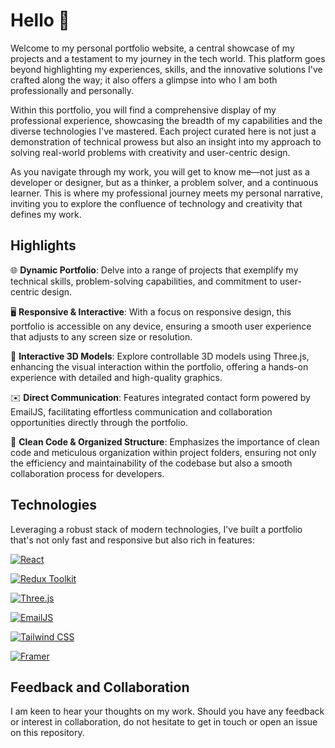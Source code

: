 # Hello 👋

Welcome to my personal portfolio website, a central showcase of my projects and a testament to my journey in the tech world. This platform goes beyond highlighting my experiences, skills, and the innovative solutions I've crafted along the way; it also offers a glimpse into who I am both professionally and personally.

Within this portfolio, you will find a comprehensive display of my professional experience, showcasing the breadth of my capabilities and the diverse technologies I've mastered. Each project curated here is not just a demonstration of technical prowess but also an insight into my approach to solving real-world problems with creativity and user-centric design.

As you navigate through my work, you will get to know me—not just as a developer or designer, but as a thinker, a problem solver, and a continuous learner. This is where my professional journey meets my personal narrative, inviting you to explore the confluence of technology and creativity that defines my work.

## Highlights

🌐 **Dynamic Portfolio**: Delve into a range of projects that exemplify my technical skills, problem-solving capabilities, and commitment to user-centric design.

🖥️ **Responsive & Interactive**: With a focus on responsive design, this portfolio is accessible on any device, ensuring a smooth user experience that adjusts to any screen size or resolution.

🌟 **Interactive 3D Models**: Explore controllable 3D models using Three.js, enhancing the visual interaction within the portfolio, offering a hands-on experience with detailed and high-quality graphics.

✉️ **Direct Communication**: Features integrated contact form powered by EmailJS, facilitating effortless communication and collaboration opportunities directly through the portfolio.

🧹 **Clean Code & Organized Structure**: Emphasizes the importance of clean code and meticulous organization within project folders, ensuring not only the efficiency and maintainability of the codebase but also a smooth collaboration process for developers.

## Technologies

Leveraging a robust stack of modern technologies, I've built a portfolio that's not only fast and responsive but also rich in features:

[![React](https://img.shields.io/badge/React-gray?style=for-the-badge&logo=react&logoColor=61DAFB)](https://reactjs.org/)

[![Redux Toolkit](https://img.shields.io/badge/Redux_Toolkit-764ABC?style=for-the-badge&logo=redux&logoColor=white)](https://redux-toolkit.js.org/)

[![Three.js](https://img.shields.io/badge/Three.js-black?style=for-the-badge&logo=three.js&logoColor=white)](https://threejs.org/)

[![EmailJS](https://img.shields.io/badge/EmailJS-FAB732?style=for-the-badge)](https://www.emailjs.com/)

[![Tailwind CSS](https://img.shields.io/badge/Tailwind%20CSS-0F172A?style=for-the-badge&logo=tailwind-css&logoColor=white)](https://tailwindcss.com/)

[![Framer](https://img.shields.io/badge/Framer-black?style=for-the-badge&logo=framer&logoColor=blue)](https://www.framer.com/)

## Feedback and Collaboration

I am keen to hear your thoughts on my work. Should you have any feedback or interest in collaboration, do not hesitate to get in touch or open an issue on this repository.

